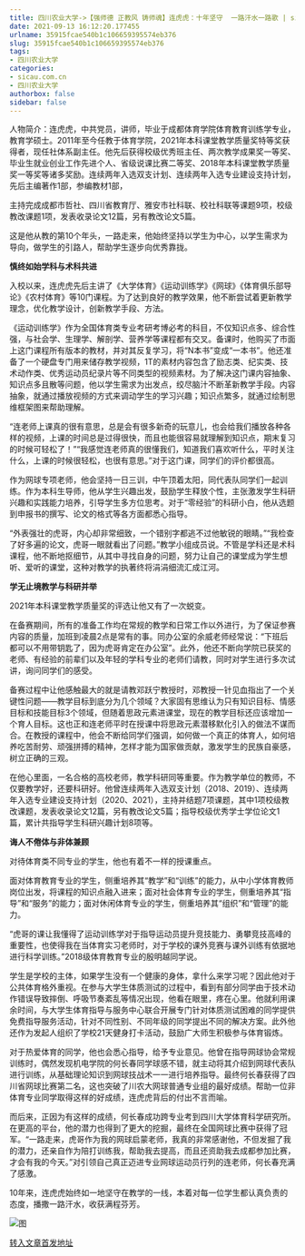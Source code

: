 ```yaml
---
title: 四川农业大学->【强师德 正教风 铸师魂】连虎虎：十年坚守  一路汗水一路歌 | sicau.com.cn
date: 2021-09-13 16:12:20.177455
urlname: 35915fcae540b1c106659395574eb376
slug: 35915fcae540b1c106659395574eb376
tags: 
- 四川农业大学
categories:
- sicau.com.cn
- 四川农业大学
authorbox: false
sidebar: false
---
```

人物简介：连虎虎，中共党员，讲师，毕业于成都体育学院体育教育训练学专业，教育学硕士。2011年至今任教于体育学院，2021年本科课堂教学质量奖特等奖获得者，现任社体系副主任。他先后获得校级优秀班主任、两次教学成果奖一等奖、毕业生就业创业工作先进个人、省级说课比赛二等奖、2018年本科课堂教学质量奖一等奖等诸多奖励。连续两年入选双支计划、连续两年入选专业建设支持计划，先后主编著作1部，参编教材1部，
<!--more-->
主持完成成都市哲社、四川省教育厅、雅安市社科联、校社科联等课题9项，校级教改课题1项，发表收录论文12篇，另有教改论文5篇。

这是他从教的第10个年头，一路走来，他始终坚持以学生为中心，以学生需求为导向，做学生的引路人，帮助学生逐步向优秀靠拢。

**慎终如始学科与术科共进**

入校以来，连虎虎先后主讲了《大学体育》《运动训练学》《网球》《体育俱乐部导论》《农村体育》等10门课程。为了达到良好的教学效果，他不断尝试着更新教学理念，优化教学设计，创新教学手段、方法。

《运动训练学》作为全国体育类专业考研考博必考的科目，不仅知识点多、综合性强，与社会学、生理学、解剖学、营养学等课程都有交叉。备课时，他购买了市面上这门课程所有版本的教材，并对其反复学习，将“N本书”变成“一本书”。他还准备了一个硬盘专门用来储存教学视频，1T的素材内容包含了励志类、纪实类、技术动作类、优秀运动员纪录片等不同类型的视频素材。为了解决这门课内容抽象、知识点多且散等问题，他以学生需求为出发点，绞尽脑汁不断革新教学手段。内容抽象，就通过播放视频的方式来调动学生的学习兴趣；知识点繁多，就通过绘制思维框架图来帮助理解。

“连老师上课真的很有意思，总是会有很多新奇的玩意儿，也会给我们播放各种各样的视频，上课的时间总是过得很快，而且也能很容易就理解到知识点，期末复习的时候可轻松了！”“我感觉连老师真的很懂我们，知道我们喜欢听什么，平时关注什么，上课的时候很轻松，也很有意思。”对于这门课，同学们的评价都很高。

作为网球专项老师，他会坚持一日三训，中午顶着太阳，同代表队同学们一起训练。作为本科生导师，他从学生兴趣出发，鼓励学生释放个性，主张激发学生科研兴趣和实践能力培养，引导学生多方位思考。对于“零经验”的科研小白，他从选题到申报书的撰写、论文的格式等各方面都悉心指导。

“外表强壮的虎哥，内心却非常细致，一个错别字都逃不过他敏锐的眼睛。”“我检查了好多遍的论文，虎哥一眼就看出了问题。”教学小组成员说。不管是学科还是术科课程，他不断地抠细节，从其中寻找自身的问题，努力让自己的课堂成为学生想听、爱听的课堂，这种对教学的执著终将涓涓细流汇成江河。

**学无止境教学与科研并举**

2021年本科课堂教学质量奖的评选让他又有了一次蜕变。

在备赛期间，所有的准备工作均在常规的教学和日常工作以外进行，为了保证参赛内容的质量，加班到凌晨2点是常有的事。同办公室的余威老师经常说：“下班后都可以不用带钥匙了，因为虎哥肯定在办公室”。此外，他还不断向学院已获奖的老师、有经验的前辈们以及年轻的学科专业的老师们请教，同时对学生进行多次试讲，询问同学们的感受。

备赛过程中让他感触最大的就是请教邓跃宁教授时，邓教授一针见血指出了一个关键性问题——教学目标到底分为几个领域？大家固有思维认为只有知识目标、情感目标和技能目标3个领域，但随着思政元素进课堂，现在的教学目标还应该增加一个育人目标。这也正和连老师平时在授课中将思政元素潜移默化引入的做法不谋而合。在教授的课程中，他会不断给同学们强调，如何做一个真正的体育人，如何培养吃苦耐劳、顽强拼搏的精神，怎样才能为国家做贡献，激发学生的民族自豪感，树立正确的三观。

在他心里面，一名合格的高校老师，教学科研同等重要。作为教学单位的教师，不仅要教学好，还要科研好。他曾连续两年入选双支计划（2018、2019）、连续两年入选专业建设支持计划（2020、2021），主持并结题7项课题，其中1项校级教改课题，发表收录论文12篇，另有教改论文5篇；指导校级优秀学士学位论文1篇，累计共指导学生科研兴趣计划8项等。

**诲人不倦体与非体兼顾**

对待体育类不同专业的学生，他也有着不一样的授课重点。

面对体育教育专业的学生，侧重培养其“教学”和“训练”的能力，从中小学体育教师岗位出发，将课程的知识点融入进来；面对社会体育专业的学生，侧重培养其“指导”和“服务”的能力；面对休闲体育专业的学生，侧重培养其“组织”和“管理”的能力。

“虎哥的课让我懂得了运动训练学对于指导运动员提升竞技能力、勇攀竞技高峰的重要性，也使得我在当体育实习老师时，对于学校的课外竞赛与课外训练有依据地进行科学训练。”2018级体育教育专业的殷明越同学说。

学生是学校的主体，如果学生没有一个健康的身体，拿什么来学习呢？因此他对于公共体育格外重视。在参与大学生体质测试的过程中，看到有部分同学由于技术动作错误导致摔倒、呼吸节奏紊乱等情况出现，他看在眼里，疼在心里。他就利用课余时间，与大学生体育指导与服务中心联合开展专门针对体质测试困难的同学提供免费指导服务活动，针对不同性别、不同年级的同学提出不同的解决方案。此外他还作为发起人组织了学校21天健身打卡活动，鼓励广大师生积极参与体育锻炼。

对于热爱体育的同学，他也会悉心指导，给予专业意见。他曾在指导网球协会常规训练时，偶然发现机电学院的何长春同学球感不错，就主动将其介绍到网球代表队进行训练，从基础理论知识到网球技战术一一进行培养指导。最终何长春获得了四川省网球比赛第二名，这也突破了川农大网球普通专业组的最好成绩。帮助一位非体育专业同学取得这样的好成绩，连虎虎背后的付出不言而喻。

而后来，正因为有这样的成绩，何长春成功跨专业考到四川大学体育科学研究所。在更高的平台，他的潜力也得到了更大的挖掘，最终在全国网球比赛中获得了冠军。“一路走来，虎哥作为我的网球启蒙老师，我真的非常感谢他，不但发掘了我的潜力，还亲自作为陪打训练我，帮助我去提高，而且还资助我去成都参加比赛，才会有我的今天。”对引领自己真正迈进专业网球运动员行列的连老师，何长春充满了感激。

10年来，连虎虎始终如一地坚守在教学的一线，本着对每一位学生都认真负责的态度，播撒一路汗水，收获满程芬芳。

![图](https://news.sicau.edu.cn/__local/E/8E/0F/3BBFE96B787D78B1D1287592F54_1968FF83_FC10.jpg)

[转入文章首发地址](https://news.sicau.edu.cn/info/1078/64253.htm)